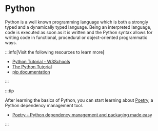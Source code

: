 # Python

Python is a well known programming language which is both a strongly typed and a dynamically typed language. Being an interpreted language, code is executed as soon as it is written and the Python syntax allows for writing code in functional, procedural or object-oriented programmatic ways.

:::info[Visit the following resources to learn more]

- [Python Tutorial - W3Schools](https://www.w3schools.com/python/)
- [The Python Tutorial](https://docs.python.org/3/tutorial/index.html)
- [pip documentation](https://pip.pypa.io/en/stable/)

:::

:::tip

After learning the basics of Python, you can start learning about [Poetry](../packages/poetry.md), a Python dependency management tool.

- [Poetry - Python dependency management and packaging made easy](https://python-poetry.org/)

:::
